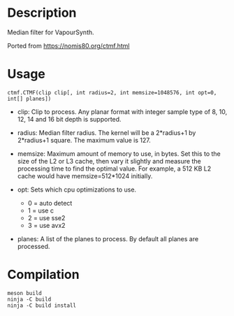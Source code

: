 Description
================

Median filter for VapourSynth.

Ported from https://nomis80.org/ctmf.html


Usage
=====

    ctmf.CTMF(clip clip[, int radius=2, int memsize=1048576, int opt=0, int[] planes])

* clip: Clip to process. Any planar format with integer sample type of 8, 10, 12, 14 and 16 bit depth is supported.

* radius: Median filter radius. The kernel will be a 2\*radius+1 by 2\*radius+1 square. The maximum value is 127.

* memsize: Maximum amount of memory to use, in bytes. Set this to the size of the L2 or L3 cache, then vary it slightly and measure the processing time to find the optimal value. For example, a 512 KB L2 cache would have memsize=512*1024 initially.

* opt: Sets which cpu optimizations to use.
  * 0 = auto detect
  * 1 = use c
  * 2 = use sse2
  * 3 = use avx2

* planes: A list of the planes to process. By default all planes are processed.


Compilation
===========

```
meson build
ninja -C build
ninja -C build install
```
